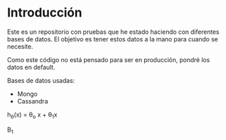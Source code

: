 # Introducción
Este es un repositorio con pruebas que he estado haciendo con diferentes bases de datos. El objetivo es tener estos datos a la mano para cuando se necesite.

Como este código no está pensado para ser en producción, pondré los datos en default.

Bases de datos usadas:

- Mongo
- Cassandra

 h<sub>&theta;</sub>(x) = &theta;<sub>o</sub> x + &theta;<sub>1</sub>x

&Beta;<sub>1</sub>
